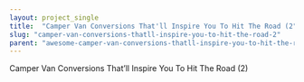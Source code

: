```yaml
---
layout: project_single
title:  "Camper Van Conversions That'll Inspire You To Hit The Road (2"
slug: "camper-van-conversions-thatll-inspire-you-to-hit-the-road-2"
parent: "awesome-camper-van-conversions-thatll-inspire-you-to-hit-the-road"
---
```

Camper Van Conversions That’ll Inspire You To Hit The Road (2)
